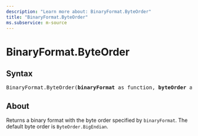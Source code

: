 ```yaml
---
description: "Learn more about: BinaryFormat.ByteOrder"
title: "BinaryFormat.ByteOrder"
ms.subservice: m-source
---
```

# BinaryFormat.ByteOrder

## Syntax

<pre>
BinaryFormat.ByteOrder(<b>binaryFormat</b> as function, <b>byteOrder</b> as number) as function
</pre>

## About

Returns a binary format with the byte order specified by `binaryFormat`. The default byte order is `ByteOrder.BigEndian`.

